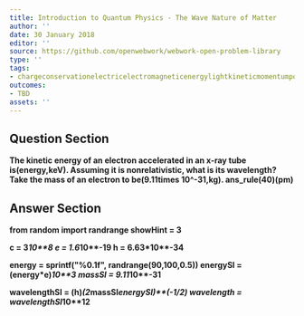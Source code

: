 ```yaml
---
title: Introduction to Quantum Physics - The Wave Nature of Matter
author: ''
date: 30 January 2018
editor: ''
source: https://github.com/openwebwork/webwork-open-problem-library
type: ''
tags:
- chargeconservationelectricelectromagneticenergylightkineticmomentumpotentialquantumradiationvelocitywavelength
outcomes:
- TBD
assets: ''
---
```


## Question Section 

<b>
The kinetic energy of an electron accelerated in an x-ray tube is(energy,keV). Assuming it is nonrelativistic, what is its wavelength? Take the mass of an electron to be(9.11times 10^-31,kg).
ans_rule(40)(pm)


## Answer Section

from random import randrange
showHint = 3

c = 3*10**8
e = 1.6*10**-19
h = 6.63*10**-34

energy = sprintf("%0.1f", randrange(90,100,0.5))
energySI = (energy*e)*10**3
massSI = 9.11*10**-31

wavelengthSI = (h)*(2*massSI*energySI)**(-1/2)
wavelength = wavelengthSI*10**12